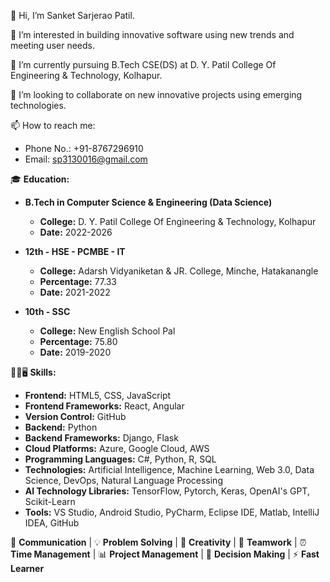 👋 Hi, I’m Sanket Sarjerao Patil.

👀 I’m interested in building innovative software using new trends and meeting user needs.

🌱 I’m currently pursuing B.Tech CSE(DS) at D. Y. Patil College Of Engineering & Technology, Kolhapur.

💞️ I’m looking to collaborate on new innovative projects using emerging technologies.

📫 How to reach me:
   - Phone No.: +91-8767296910
   - Email: sp3130016@gmail.com

🎓 **Education:**
   - **B.Tech in Computer Science & Engineering (Data Science)**
     - **College:** D. Y. Patil College Of Engineering & Technology, Kolhapur
     - **Date:** 2022-2026

   - **12th - HSE - PCMBE - IT**
     - **College:** Adarsh Vidyaniketan & JR. College, Minche, Hatakanangle
     - **Percentage:** 77.33
     - **Date:** 2021-2022

   - **10th - SSC**
     - **College:** New English School Pal
     - **Percentage:** 75.80
     - **Date:** 2019-2020

🤹‍♂️🖥️ **Skills:**
   - **Frontend:** HTML5, CSS, JavaScript
   - **Frontend Frameworks:** React, Angular
   - **Version Control:** GitHub
   - **Backend:** Python
   - **Backend Frameworks:**  Django, Flask
   - **Cloud Platforms:** Azure, Google Cloud, AWS
   - **Programming Languages:** C#, Python, R, SQL
   - **Technologies:** Artificial Intelligence, Machine Learning, Web 3.0, Data Science, DevOps, Natural Language Processing
   - **AI Technology Libraries:** TensorFlow, Pytorch, Keras, OpenAI's GPT, Scikit-Learn
   - **Tools:** VS Studio, Android Studio, PyCharm, Eclipse IDE, Matlab, IntelliJ IDEA, GitHub

📡 **Communication** | 💡 **Problem Solving** | 🎨 **Creativity** | 👥 **Teamwork** | ⏰ **Time Management** | 📊 **Project Management** | 🤔 **Decision Making** | ⚡ **Fast Learner**
